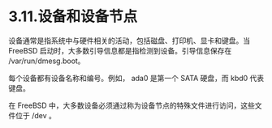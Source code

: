# 3.11.设备和设备节点

设备通常是指系统中与硬件相关的活动，包括磁盘、打印机、显卡和键盘。当 FreeBSD 启动时，大多数引导信息都是指检测到设备。引导信息保存在 /var/run/dmesg.boot。

每个设备都有设备名称和编号。例如， ada0 是第一个 SATA 硬盘，而 kbd0 代表键盘。

在 FreeBSD 中，大多数设备必须通过称为设备节点的特殊文件进行访问，这些文件位于 /dev 。
